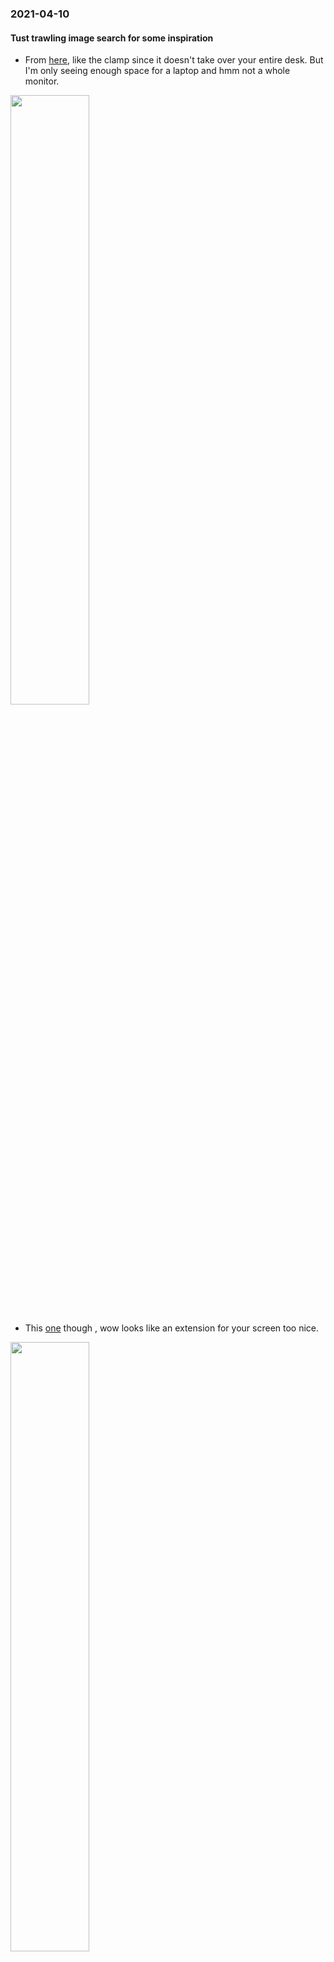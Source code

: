 

### 2021-04-10

#### Tust trawling image search for some inspiration


* From [here](https://www.gottabemobile.com/ergotron-workfit-p-sit-stand-workstation/), like the clamp since it doesn't take over your entire desk. But I'm only seeing enough space for a laptop and hmm not a whole monitor.

<img src="https://s3.amazonaws.com/my-blog-content/2021-04-10-standing-desk-hmm/external-content.duckduckgo.com.jpg" width="50%">


* This [one](https://www.homedit.com/standing-desk-designs-and-extensions/) though , wow looks like an extension for your screen too nice.

<img src="https://s3.amazonaws.com/my-blog-content/2021-04-10-standing-desk-hmm/external-content.duckduckgo.com2.jpg" width="50%">


* Actually, reading [that home Edit site](https://www.homedit.com/ikea-standing-desk/) more, I like the concept of just having a tall desk to begin with. And a nice soft mat to stand on. And then you can bring in a nice stool to sit on whenever you want to sit. Brilliant

<img src="https://s3.amazonaws.com/my-blog-content/2021-04-10-standing-desk-hmm/at-work-standing-desk.jpg" width="50%">
